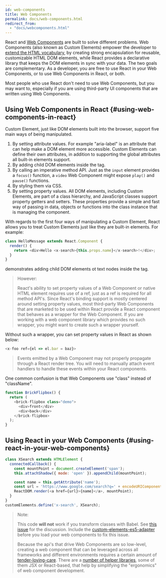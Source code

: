 ```yaml
---
id: web-components
title: Web Components
permalink: docs/web-components.html
redirect_from:
  - "docs/webcomponents.html"
---
```


React and [Web Components](https://developer.mozilla.org/en-US/docs/Web/Web_Components) are built to solve different problems.  Web Components (also known as Custom Elements) empower the developer to [extend the HTML vocabulary](https://www.w3.org/community/nextweb/2013/06/11/the-extensible-web-manifesto/), by creating strong encapsulation for reusable, customizable HTML DOM elements, while React provides a declarative library that keeps the DOM elements in sync with your data. The two goals are complementary. As a developer, you are free to use React in your Web Components, or to use Web Components in React, or both.

Most people who use React don't need to use Web Components, but you may want to, especially if you are using third-party UI components that are written using Web Components.

## Using Web Components in React {#using-web-components-in-react}

Custom Element, just like DOM elements built into the browser, support five main ways of being manipulated.

1.  By setting attribute values.  For example "aria-label" is an attribute that can help make a DOM element more accessible.  Custom Elements can define their own attributes, in addition to supporting the global attributes all built-in elements support.
2.  By adding child DOM elements inside the tag. 
3.  By calling an imperative method API.  Just as the `input` element provides a `focus()` function, a `video` Web Component might expose `play()` and `pause()` functions.
4.  By styling them via CSS.
5.  By setting property values.  All DOM elements, including Custom Elements, are part of a class hierarchy, and JavaScript classes support property getters and setters.  These properties provide a simple and fast way of passing in data, objects or functions into the class instance that is managing the component.

With regards to the first four ways of manipulating a Custom Element, React allows you to treat Custom Elements just like they are built-in elements.  For example: 

```javascript
class HelloMessage extends React.Component {
  render() {
    return <div>Hello <x-search>{this.props.name}</x-search>!</div>;
  }
}
```

demonstrates adding child DOM elements ot text nodes inside the tag.

> However:
>
> React's ability to set property values of a Web Component or native HTML element requires use of a ref, just as a ref is required for all method API's. Since React's binding support is mostly centered around setting property values, most third-party Web Components that are marketed to be used within React provide a React component that behaves as a wrapper for the Web Component.  If you are working with a web component library which provides no such wrapper, you might want to create such a wrapper yourself.

Without such a wrapper, you can set property values in React as shown below:

```javascript
<x-foo ref={el => el.bar = baz}>
```

>
> Events emitted by a Web Component may not properly propagate through a React render tree.
> You will need to manually attach event handlers to handle these events within your React components.

One common confusion is that Web Components use "class" instead of "className".

```javascript
function BrickFlipbox() {
  return (
    <brick-flipbox class="demo">
      <div>front</div>
      <div>back</div>
    </brick-flipbox>
  );
}
```

## Using React in your Web Components {#using-react-in-your-web-components}

```javascript
class XSearch extends HTMLElement {
  connectedCallback() {
    const mountPoint = document.createElement('span');
    this.attachShadow({ mode: 'open' }).appendChild(mountPoint);

    const name = this.getAttribute('name');
    const url = 'https://www.google.com/search?q=' + encodeURIComponent(name);
    ReactDOM.render(<a href={url}>{name}</a>, mountPoint);
  }
}
customElements.define('x-search', XSearch);
```

>Note:
>
>This code **will not** work if you transform classes with Babel. See [this issue](https://github.com/w3c/webcomponents/issues/587) for the discussion.
>Include the [custom-elements-es5-adapter](https://github.com/webcomponents/polyfills/tree/master/packages/webcomponentsjs#custom-elements-es5-adapterjs) before you load your web components to fix this issue.
>
>Because the api's that drive Web Components are so low-level, creating a web component that can be leveraged across all frameworks and different environments requires a certain amount of [tender-loving-care](https://developers.google.com/web/fundamentals/web-components/best-practices).  There are a [number of helper libraries](https://webcomponents.dev/new/), some of them JSX or React-based, that help by simplifying the "ergonomics" of web component development. 
